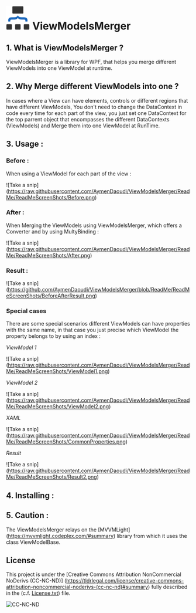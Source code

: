 # ![ViewModelsMerger](https://raw.githubusercontent.com/AymenDaoudi/ViewModelsMerger/ReadMe/Icons/ViwModelMergerIcon64.png)    ViewModelsMerger 

## 1. What is ViewModelsMerger ?

ViewModelsMerger is a library for WPF, that helps you merge different ViewModels into one ViewModel at runtime.

## 2. Why Merge different ViewModels into one ?

In cases where a View can have elements, controls or different regions that have different ViewModels, You don't need to change
the DataContext in code every time for each part of the view, you just set one DataContext for the top parrent object that 
encompasses the different DataContexts (ViewModels) and Merge them into one ViewModel at RunTime.

## 3. Usage :

### Before :

When using a ViewModel for each part of the view :

![Take a snip] (https://raw.githubusercontent.com/AymenDaoudi/ViewModelsMerger/ReadMe/ReadMeScreenShots/Before.png)

### After :
When Merging the ViewModels using ViewModelsMerger, which offers a Converter and by using MultyBinding :

![Take a snip] (https://raw.githubusercontent.com/AymenDaoudi/ViewModelsMerger/ReadMe/ReadMeScreenShots/After.png)

### Result :

![Take a snip] (https://github.com/AymenDaoudi/ViewModelsMerger/blob/ReadMe/ReadMeScreenShots/BeforeAfterResult.png)

### Special cases

There are some special scenarios different ViewModels can have properties with the same name, in that case you just precise which 
ViewModel the property belongs to by using an index :

*ViewModel 1*

![Take a snip] (https://raw.githubusercontent.com/AymenDaoudi/ViewModelsMerger/ReadMe/ReadMeScreenShots/ViewModel1.png)

*ViewModel 2*

![Take a snip] (https://raw.githubusercontent.com/AymenDaoudi/ViewModelsMerger/ReadMe/ReadMeScreenShots/ViewModel2.png)


*XAML*

![Take a snip] (https://raw.githubusercontent.com/AymenDaoudi/ViewModelsMerger/ReadMe/ReadMeScreenShots/CommonProperties.png)

*Result*

![Take a snip] (https://raw.githubusercontent.com/AymenDaoudi/ViewModelsMerger/ReadMe/ReadMeScreenShots/Result2.png)

## 4. Installing :

## 5. Caution :

The ViewModelsMerger relays on the [MVVMLight] (https://mvvmlight.codeplex.com/#summary) library from which it uses the class ViewModelBase.

## License

This project is under the [Creative Commons Attribution NonCommercial NoDerivs (CC-NC-ND)] (https://tldrlegal.com/license/creative-commons-attribution-noncommercial-noderivs-(cc-nc-nd)#summary) fully described in the (c.f. [License.txt](License.txt)) file.

![CC-NC-ND](http://i.creativecommons.org/l/by-nc-nd/3.0/88x31.png)
